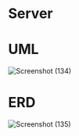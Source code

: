 # Server


# UML

![Screenshot (134)](https://user-images.githubusercontent.com/92247941/146356877-fca77ef3-452f-48de-9d7b-fcc1d3b48e5f.png)

# ERD

![Screenshot (135)](https://user-images.githubusercontent.com/92247941/146357089-5fed0d90-d8b8-48fc-baa5-d38c3e1f0775.png)
